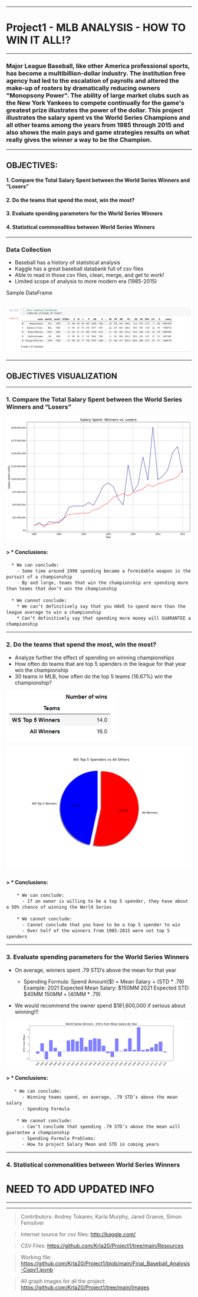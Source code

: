 ***
#                                                   Project1 - MLB ANALYSIS - HOW TO WIN IT ALL!?
***
### Major League Baseball, like other America professional sports, has become a multibillion-dollar industry. The institution free agency had led to the escalation of payrolls and altered the make-up of rosters by dramatically reducing owners "Monopsony Power". The ability of large market clubs such as the New York Yankees to compete continually for the game's greatest prize illustrates the power of the dollar. This project illustrates the salary spent vs the World Series Champions and all other teams among the years from 1985 through 2015 and also shows the main pays and game strategies results on what really gives the winner a way to be the Champion.
--------
## OBJECTIVES:
 #### 1. Compare the Total Salary Spent between the World Series Winners and “Losers”
  
 #### 2. Do the teams that spend the most, win the most?
  
 #### 3. Evaluate spending parameters for the World Series Winners
  
 #### 4. Statistical commonalities between World Series Winners
  
---------

### Data Collection
  * Baseball has a history of statistical analysis
  * Kaggle has a great baseball databank full of csv files
  * Able to read in those csv files, clean, merge, and get to work!
  * Limited scope of analysis to more modern era (1985-2015)
  
  Sample DataFrame
  
 ![alt text](https://github.com/Krla20/Project1/blob/main/Images/1ff44120ab1b151c44a0273583f58291.png)
 ---------
 ***
 ## OBJECTIVES VISUALIZATION
 ***
 ### 1. Compare the Total Salary Spent between the World Series Winners and “Losers”

![alt_text](https://github.com/Krla20/Project1/blob/main/Images/Salary_Spent_Winners_Losers_by_year.png)

#### > * Conclusions:
      
      * We can conclude:
        - Some time around 1990 spending became a formidable weapon in the pursuit of a championship
        - By and large, teams that win the championship are spending more than teams that don’t win the championship
      
      * We cannot conclude:
        * We can’t definitively say that you HAVE to spend more than the league average to win a championship
        * Can’t definitively say that spending more money will GUARANTEE a championship
----------
### 2. Do the teams that spend the most, win the most?

- Analyze further the effect of spending on winning championships
- How often do teams that are top 5 spenders in the league for that year win the championship
- 30 teams in MLB, how often do the top 5 teams (16.67%) win the championship?

![alt_text](https://github.com/Krla20/Project1/blob/main/Images/98f3303699bb4493665502303c4e415b.png)

![alt_text](https://github.com/Krla20/Project1/blob/main/Images/WS_Champs_Top_vs_all_others.png)

#### > * Conclusions:
        
        * We can conclude:
          - If an owner is willing to be a top 5 spender, they have about a 50% chance of winning the World Series
        
        * We cannot conclude:
          - Cannot conclude that you have to be a top 5 spender to win
          - Over half of the winners from 1985-2015 were not top 5 spenders

-----------
### 3. Evaluate spending parameters for the World Series Winners
 
 - On average, winners spent .79 STD’s above the mean for that year
    - Spending Formula: Spend Amount($) = Mean Salary + (STD * .79)
Example:
2021 Expected Mean Salary: $150MM
2021 Expected STD: $40MM
$150MM + ($40MM * .79)

- We would recommend the owner spend $181,600,000 if serious about winning!!!

 ![alt_text](https://github.com/Krla20/Project1/blob/main/Images/Salary_WS_Winners_STD_from_Mean_Year.png)
 
#### > * Conclusions:
       
       * We can conclude:
          - Winning teams spend, on average, .79 STD’s above the mean salary
          - Spending Formula
        
        * We cannot conclude:
          - Can’t conclude that spending .79 STD’s above the mean will guarantee a championship
          - Spending Formula Problems:
          - How to project Salary Mean and STD in coming years

-----------
### 4. Statistical commonalities between World Series Winners
# NEED TO ADD UPDATED INFO

----------
***
> Contributors: Andrey Tokarev, Karla Murphy, Jared Graeve, Simon Feinsilver

> Internet source for csv files: http://kaggle.com/
  
  > CSV Files: https://github.com/Krla20/Project1/tree/main/Resources

> Working file: https://github.com/Krla20/Project1/blob/main/Final_Baseball_Analysis-Copy1.ipynb

> All graph images for all the project: https://github.com/Krla20/Project1/tree/main/Images
 


